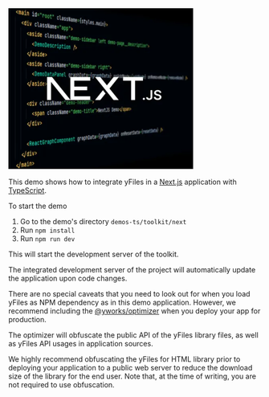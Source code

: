 <!--
 //////////////////////////////////////////////////////////////////////////////
 // @license
 // This file is part of yFiles for HTML.
 // Use is subject to license terms.
 //
 // Copyright (c) by yWorks GmbH, Vor dem Kreuzberg 28,
 // 72070 Tuebingen, Germany. All rights reserved.
 //
 //////////////////////////////////////////////////////////////////////////////
-->
<img src="../../../doc/demo-thumbnails/next.webp" alt="demo-thumbnail" height="320"/>

This demo shows how to integrate yFiles in a [Next.js](https://nextjs.org/) application with [TypeScript](https://www.typescriptlang.org/).

To start the demo

1.  Go to the demo's directory `demos-ts/toolkit/next`
2.  Run `npm install`
3.  Run `npm run dev`

This will start the development server of the toolkit.

The integrated development server of the project will automatically update the application upon code changes.

There are no special caveats that you need to look out for when you load yFiles as NPM dependency as in this demo application. However, we recommend including the [@yworks/optimizer](https://www.npmjs.com/package/@yworks/optimizer) when you deploy your app for production.

The optimizer will obfuscate the public API of the yFiles library files, as well as yFiles API usages in application sources.

We highly recommend obfuscating the yFiles for HTML library prior to deploying your application to a public web server to reduce the download size of the library for the end user. Note that, at the time of writing, you are not required to use obfuscation.

